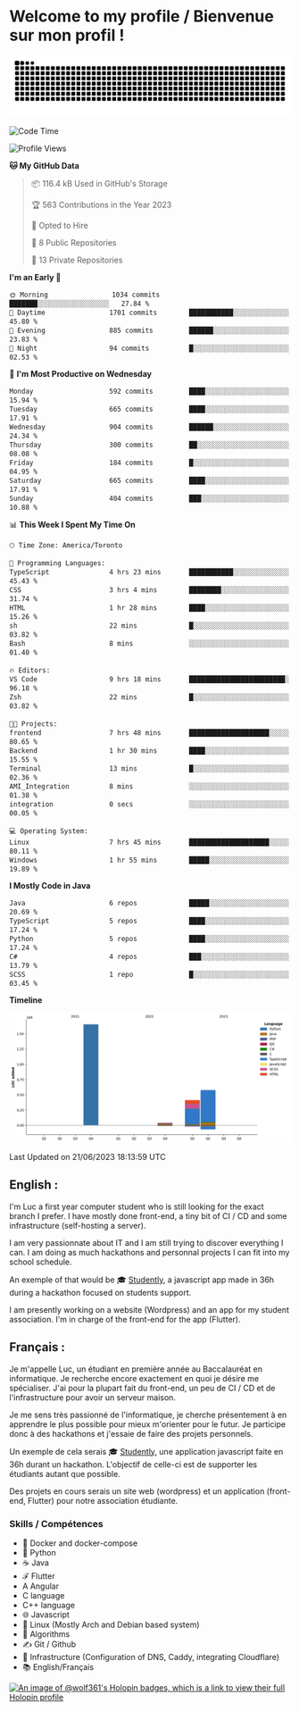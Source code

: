 # Welcome to my profile / Bienvenue sur mon profil !

![snake gif](https://github.com/wolf-361/wolf-361/blob/output/github-contribution-grid-snake.svg)

<!--START_SECTION:waka-->
![Code Time](http://img.shields.io/badge/Code%20Time-193%20hrs%2015%20mins-blue)

![Profile Views](http://img.shields.io/badge/Profile%20Views-0-blue)

**🐱 My GitHub Data** 

> 📦 116.4 kB Used in GitHub's Storage 
 > 
> 🏆 563 Contributions in the Year 2023
 > 
> 💼 Opted to Hire
 > 
> 📜 8 Public Repositories 
 > 
> 🔑 13 Private Repositories 
 > 
**I'm an Early 🐤** 

```text
🌞 Morning                1034 commits        ███████░░░░░░░░░░░░░░░░░░   27.84 % 
🌆 Daytime                1701 commits        ███████████░░░░░░░░░░░░░░   45.80 % 
🌃 Evening                885 commits         ██████░░░░░░░░░░░░░░░░░░░   23.83 % 
🌙 Night                  94 commits          █░░░░░░░░░░░░░░░░░░░░░░░░   02.53 % 
```
📅 **I'm Most Productive on Wednesday** 

```text
Monday                   592 commits         ████░░░░░░░░░░░░░░░░░░░░░   15.94 % 
Tuesday                  665 commits         ████░░░░░░░░░░░░░░░░░░░░░   17.91 % 
Wednesday                904 commits         ██████░░░░░░░░░░░░░░░░░░░   24.34 % 
Thursday                 300 commits         ██░░░░░░░░░░░░░░░░░░░░░░░   08.08 % 
Friday                   184 commits         █░░░░░░░░░░░░░░░░░░░░░░░░   04.95 % 
Saturday                 665 commits         ████░░░░░░░░░░░░░░░░░░░░░   17.91 % 
Sunday                   404 commits         ███░░░░░░░░░░░░░░░░░░░░░░   10.88 % 
```


📊 **This Week I Spent My Time On** 

```text
🕑︎ Time Zone: America/Toronto

💬 Programming Languages: 
TypeScript               4 hrs 23 mins       ███████████░░░░░░░░░░░░░░   45.43 % 
CSS                      3 hrs 4 mins        ████████░░░░░░░░░░░░░░░░░   31.74 % 
HTML                     1 hr 28 mins        ████░░░░░░░░░░░░░░░░░░░░░   15.26 % 
sh                       22 mins             █░░░░░░░░░░░░░░░░░░░░░░░░   03.82 % 
Bash                     8 mins              ░░░░░░░░░░░░░░░░░░░░░░░░░   01.40 % 

🔥 Editors: 
VS Code                  9 hrs 18 mins       ████████████████████████░   96.18 % 
Zsh                      22 mins             █░░░░░░░░░░░░░░░░░░░░░░░░   03.82 % 

🐱‍💻 Projects: 
frontend                 7 hrs 48 mins       ████████████████████░░░░░   80.65 % 
Backend                  1 hr 30 mins        ████░░░░░░░░░░░░░░░░░░░░░   15.55 % 
Terminal                 13 mins             █░░░░░░░░░░░░░░░░░░░░░░░░   02.36 % 
AMI_Integration          8 mins              ░░░░░░░░░░░░░░░░░░░░░░░░░   01.38 % 
integration              0 secs              ░░░░░░░░░░░░░░░░░░░░░░░░░   00.05 % 

💻 Operating System: 
Linux                    7 hrs 45 mins       ████████████████████░░░░░   80.11 % 
Windows                  1 hr 55 mins        █████░░░░░░░░░░░░░░░░░░░░   19.89 % 
```

**I Mostly Code in Java** 

```text
Java                     6 repos             █████░░░░░░░░░░░░░░░░░░░░   20.69 % 
TypeScript               5 repos             ████░░░░░░░░░░░░░░░░░░░░░   17.24 % 
Python                   5 repos             ████░░░░░░░░░░░░░░░░░░░░░   17.24 % 
C#                       4 repos             ███░░░░░░░░░░░░░░░░░░░░░░   13.79 % 
SCSS                     1 repo              █░░░░░░░░░░░░░░░░░░░░░░░░   03.45 % 
```



**Timeline**

![Lines of Code chart](https://raw.githubusercontent.com/wolf-361/wolf-361/main/assets/bar_graph.png)


 Last Updated on 21/06/2023 18:13:59 UTC
<!--END_SECTION:waka-->

## English : 

I'm Luc a first year computer student who is still looking for the exact branch I prefer. I have mostly done front-end, a tiny bit of CI / CD and some infrastructure (self-hosting a server).

I am very passionnate about IT and I am still trying to discover everything I can. I am doing as much hackathons and personnal projects I can fit into my school schedule.

An exemple of that would be 🎓 [Studently](https://github.com/wolf-361/Studently-CodeJam12), a javascript app made in 36h during a hackathon focused on students support.

I am presently working on a website (Wordpress) and an app for my student association. I'm in charge of the front-end for the app (Flutter).

## Français :

Je m'appelle Luc, un étudiant en première année au Baccalauréat en informatique. Je recherche encore exactement en quoi je désire me spécialiser. J'ai pour la plupart fait du front-end, un peu de CI / CD et de l'infrastructure pour avoir un serveur maison.

Je me sens très passionné de l'informatique, je cherche présentement à en apprendre le plus possible pour mieux m'orienter pour le futur. Je participe donc à des hackathons et j'essaie de faire des projets personnels.

Un exemple de cela serais 🎓 [Studently](https://github.com/wolf-361/Studently-CodeJam12), une application javascript faite en 36h durant un hackathon. L'objectif de celle-ci est de supporter les étudiants autant que possible.

Des projets en cours serais un site web (wordpress) et un application (front-end, Flutter) pour notre association étudiante.

###  Skills / Compétences

* 🐋 Docker and docker-compose
* 🐍 Python
* ☕ Java
* ℱ Flutter
* A Angular
* C language
* C++ language
* 🌐 Javascript
* 🐧 Linux (Mostly Arch and Debian based system)
* 🧩 Algorithms
* ✍️ Git / Github
* 📜 Infrastructure (Configuration of DNS, Caddy, integrating Cloudflare)
* 📚 English/Français

[![An image of @wolf361's Holopin badges, which is a link to view their full Holopin profile](https://holopin.me/wolf361)](https://holopin.io/@wolf361)


